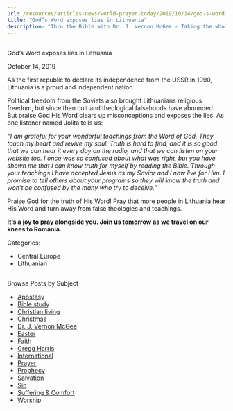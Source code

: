 ```yaml
---
url: /resources/articles-news/world-prayer-today/2019/10/14/god-s-word-exposes-lies-in-lithuania
title: "God’s Word exposes lies in Lithuania"
description: "Thru the Bible with Dr. J. Vernon McGee - Taking the whole Word to the whole world"
---
```







## 
 God’s Word exposes lies in Lithuania


October 14, 2019
![]()




As the first republic to declare its independence from the USSR in 1990, Lithuania is a proud and independent nation. 


Political freedom from the Soviets also brought Lithuanians religious freedom, but since then cult and theological falsehoods have abounded. But praise God His Word clears up misconceptions and exposes the lies. As one listener named Jolita tells us:


*“I am grateful for your wonderful teachings from the Word of God. They touch my heart and revive my soul. Truth is hard to find, and it is so good that we can hear it every day on the radio, and that we can listen on your website too. I once was so confused about what was right, but you have shown me that I can know truth for myself by reading the Bible. Through your teachings I have accepted Jesus as my Savior and I now live for Him. I promise to tell others about your programs so they will know the truth and won’t be confused by the many who try to deceive.”*


Praise God for the truth of His Word! Pray that more people in Lithuania hear His Word and turn away from false theologies and teachings. 


**It’s a joy to pray alongside you. Join us tomorrow as we travel on our knees to Romania.**



Categories: 


* Central Europe
* Lithuanian









## 
 Browse Posts by Subject


* [Apostasy](/resources/articles-news/-in-tags/tags/Apostasy)
* [Bible study](/resources/articles-news/-in-tags/tags/Bible-study)
* [Christian living](/resources/articles-news/-in-tags/tags/Christian-living)
* [Christmas](/resources/articles-news/-in-tags/tags/Christmas)
* [Dr. J. Vernon McGee](/resources/articles-news/-in-tags/tags/Dr-J-Vernon-McGee)
* [Easter](/resources/articles-news/-in-tags/tags/easter)
* [Faith](/resources/articles-news/-in-tags/tags/Faith)
* [Gregg Harris](/resources/articles-news/-in-tags/tags/Gregg-Harris)
* [International](/resources/articles-news/-in-tags/tags/International)
* [Prayer](/resources/articles-news/-in-tags/tags/prayer)
* [Prophecy](/resources/articles-news/-in-tags/tags/Prophecy)
* [Salvation](/resources/articles-news/-in-tags/tags/Salvation)
* [Sin](/resources/articles-news/-in-tags/tags/sin)
* [Suffering & Comfort](/resources/articles-news/-in-tags/tags/Suffering-Comfort)
* [Worship](/resources/articles-news/-in-tags/tags/worship)







